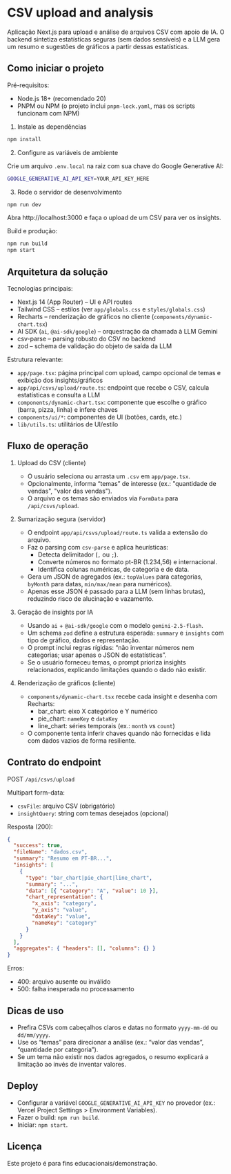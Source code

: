 # CSV upload and analysis

Aplicação Next.js para upload e análise de arquivos CSV com apoio de IA. O backend sintetiza estatísticas seguras (sem dados sensíveis) e a LLM gera um resumo e sugestões de gráficos a partir dessas estatísticas.

## Como iniciar o projeto

Pré-requisitos:

- Node.js 18+ (recomendado 20)
- PNPM ou NPM (o projeto inclui `pnpm-lock.yaml`, mas os scripts funcionam com NPM)

1. Instale as dependências

```bash
npm install
```

2. Configure as variáveis de ambiente

Crie um arquivo `.env.local` na raiz com sua chave do Google Generative AI:

```bash
GOOGLE_GENERATIVE_AI_API_KEY=YOUR_API_KEY_HERE
```

3. Rode o servidor de desenvolvimento

```bash
npm run dev
```

Abra http://localhost:3000 e faça o upload de um CSV para ver os insights.

Build e produção:

```bash
npm run build
npm start
```

## Arquitetura da solução

Tecnologias principais:

- Next.js 14 (App Router) – UI e API routes
- Tailwind CSS – estilos (ver `app/globals.css` e `styles/globals.css`)
- Recharts – renderização de gráficos no cliente (`components/dynamic-chart.tsx`)
- AI SDK (`ai`, `@ai-sdk/google`) – orquestração da chamada à LLM Gemini
- csv-parse – parsing robusto do CSV no backend
- zod – schema de validação do objeto de saída da LLM

Estrutura relevante:

- `app/page.tsx`: página principal com upload, campo opcional de temas e exibição dos insights/gráficos
- `app/api/csvs/upload/route.ts`: endpoint que recebe o CSV, calcula estatísticas e consulta a LLM
- `components/dynamic-chart.tsx`: componente que escolhe o gráfico (barra, pizza, linha) e infere chaves
- `components/ui/*`: componentes de UI (botões, cards, etc.)
- `lib/utils.ts`: utilitários de UI/estilo

## Fluxo de operação

1. Upload do CSV (cliente)

   - O usuário seleciona ou arrasta um `.csv` em `app/page.tsx`.
   - Opcionalmente, informa “temas” de interesse (ex.: "quantidade de vendas", "valor das vendas").
   - O arquivo e os temas são enviados via `FormData` para `/api/csvs/upload`.

2. Sumarização segura (servidor)

   - O endpoint `app/api/csvs/upload/route.ts` valida a extensão do arquivo.
   - Faz o parsing com `csv-parse` e aplica heurísticas:
     - Detecta delimitador (`,` ou `;`).
     - Converte números no formato pt-BR (1.234,56) e internacional.
     - Identifica colunas numéricas, de categoria e de data.
   - Gera um JSON de agregados (ex.: `topValues` para categorias, `byMonth` para datas, `min/max/mean` para numéricos).
   - Apenas esse JSON é passado para a LLM (sem linhas brutas), reduzindo risco de alucinação e vazamento.

3. Geração de insights por IA

   - Usando `ai` + `@ai-sdk/google` com o modelo `gemini-2.5-flash`.
   - Um schema `zod` define a estrutura esperada: `summary` e `insights` com tipo de gráfico, dados e representação.
   - O prompt inclui regras rígidas: “não inventar números nem categorias; usar apenas o JSON de estatísticas”.
   - Se o usuário forneceu temas, o prompt prioriza insights relacionados, explicando limitações quando o dado não existir.

4. Renderização de gráficos (cliente)
   - `components/dynamic-chart.tsx` recebe cada insight e desenha com Recharts:
     - bar_chart: eixo X categórico e Y numérico
     - pie_chart: `nameKey` e `dataKey`
     - line_chart: séries temporais (ex.: `month` vs `count`)
   - O componente tenta inferir chaves quando não fornecidas e lida com dados vazios de forma resiliente.

## Contrato do endpoint

POST `/api/csvs/upload`

Multipart form-data:

- `csvFile`: arquivo CSV (obrigatório)
- `insightQuery`: string com temas desejados (opcional)

Resposta (200):

```json
{
  "success": true,
  "fileName": "dados.csv",
  "summary": "Resumo em PT-BR...",
  "insights": [
    {
      "type": "bar_chart|pie_chart|line_chart",
      "summary": "...",
      "data": [{ "category": "A", "value": 10 }],
      "chart_representation": {
        "x_axis": "category",
        "y_axis": "value",
        "dataKey": "value",
        "nameKey": "category"
      }
    }
  ],
  "aggregates": { "headers": [], "columns": {} }
}
```

Erros:

- 400: arquivo ausente ou inválido
- 500: falha inesperada no processamento

## Dicas de uso

- Prefira CSVs com cabeçalhos claros e datas no formato `yyyy-mm-dd` ou `dd/mm/yyyy`.
- Use os “temas” para direcionar a análise (ex.: “valor das vendas”, “quantidade por categoria”).
- Se um tema não existir nos dados agregados, o resumo explicará a limitação ao invés de inventar valores.

## Deploy

- Configurar a variável `GOOGLE_GENERATIVE_AI_API_KEY` no provedor (ex.: Vercel Project Settings > Environment Variables).
- Fazer o build: `npm run build`.
- Iniciar: `npm start`.

## Licença

Este projeto é para fins educacionais/demonstração.
